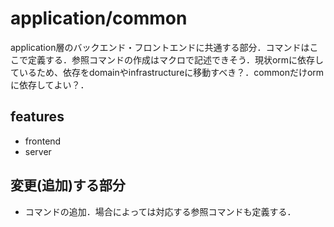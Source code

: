# application/common

application層のバックエンド・フロントエンドに共通する部分．コマンドはここで定義する．参照コマンドの作成はマクロで記述できそう．現状ormに依存しているため、依存をdomainやinfrastructureに移動すべき？．commonだけormに依存してよい？．

## features

- frontend
- server

## 変更(追加)する部分

- コマンドの追加．場合によっては対応する参照コマンドも定義する．
